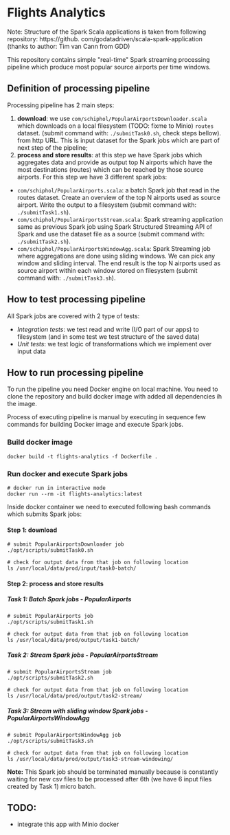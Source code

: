 # Flights Analytics

Note: Structure of the Spark Scala applications is taken from following repository: https://github.
com/godatadriven/scala-spark-application (thanks to author: Tim van Cann from GDD)

This repository contains simple "real-time" Spark streaming processing pipeline which produce most popular source airports per time
windows.

## Definition of processing pipeline

Processing pipeline has 2 main steps:
1. __download__: we use `com/schiphol/PopularAirportsDownloader.scala` which downloads on a local filesystem (TODO: fixme to Minio)
  `routes` dataset. (submit command with: ```./submitTask0.sh```, check steps bellow).
  from http URL. This is input dataset for the Spark jobs which are part of next step of the pipeline;
2. __process and store results__: at this step we have Spark jobs which aggregates data and provide as output top N airports
  which have the most destinations (routes) which can be reached by those source airports. For this step we have 3 different spark jobs:
* `com/schiphol/PopularAirports.scala`: a batch Spark job that read in the routes dataset. Create an overview of the top N
    airports used as source airport. Write the output to a filesystem (submit command with: ```./submitTask1.sh```).
* `com/schiphol/PopularAirportsStream.scala`: Spark streaming application same as previous Spark job using Spark Structured Streaming
   API of Spark and use the dataset file as a source (submit command with: ```./submitTask2.sh```).
* `com/schiphol/PopularAirportsWindowAgg.scala`: Spark Streaming job where aggregations are done using sliding windows. We can pick any
  window and sliding interval. The end result is the top N airports used as source airport within each window stored on filesystem
  (submit command with: ```./submitTask3.sh```).

## How to test processing pipeline

All Spark jobs are covered with 2 type of tests:
- _Integration tests_: we test read and write (I/O part of our apps) to filesystem (and in some test we test structure of the saved data)
- _Unit tests_: we test logic of transformations which we implement over input data


## How to run processing pipeline

To run the pipeline you need Docker engine on local machine.
You need to clone the repository and build docker image with added all dependencies ih the image.

Process of executing pipeline is manual by executing in sequence few commands for building Docker image and execute Spark jobs.

### Build docker image
```shell
docker build -t flights-analytics -f Dockerfile .
```
### Run docker and execute Spark jobs
```shell
# docker run in interactive mode
docker run --rm -it flights-analytics:latest
```
Inside docker container we need to executed following bash commands which submits Spark jobs:

#### Step 1: download
```shell
# submit PopularAirportsDownloader job
./opt/scripts/submitTask0.sh

# check for output data from that job on following location
ls /usr/local/data/prod/input/task0-batch/
```

#### Step 2: process and store results

##### Task 1: Batch Spark jobs - PopularAirports
```shell
# submit PopularAirports job
./opt/scripts/submitTask1.sh

# check for output data from that job on following location
ls /usr/local/data/prod/output/task1-batch/
```

##### Task 2: Stream Spark jobs - PopularAirportsStream
```shell
# submit PopularAirportsStream job
./opt/scripts/submitTask2.sh

# check for output data from that job on following location
ls /usr/local/data/prod/output/task2-stream/
```

##### Task 3: Stream with sliding window Spark jobs - PopularAirportsWindowAgg
```shell
# submit PopularAirportsWindowAgg job
./opt/scripts/submitTask3.sh

# check for output data from that job on following location
ls /usr/local/data/prod/output/task3-stream-windowing/
```
__Note:__ This Spark job should be terminated manually because is constantly waiting for new csv files to be processed after 6th (we
have 6 input files created by Task 1) micro batch.

## TODO:
- integrate this app with Minio docker



